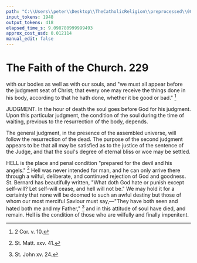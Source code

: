 ```yaml
---
path: "C:\\Users\\peter\\Desktop\\TheCatholicReligion\\preprocessed\\00246.jpg"
input_tokens: 1948
output_tokens: 418
elapsed_time_s: 9.098780999999493
approx_cost_usd: 0.012114
manual_edit: false
---
```

# The Faith of the Church. 229

with our bodies as well as with our souls, and
"we must all appear before the judgment seat
of Christ; that every one may receive the things
done in his body, according to that he hath
done, whether it be good or bad." [^1]

JUDGMENT. In the hour of death the soul
goes before God for his judgment. Upon this
particular judgment, the condition of the soul
during the time of waiting, previous to the
resurrection of the body, depends.

The general judgment, in the presence of the
assembled universe, will follow the resurrection
of the dead. The purpose of the second judgment appears to be that all may be satisfied
as to the justice of the sentence of the Judge,
and that the soul's degree of eternal bliss or
woe may be settled.

HELL is the place and penal condition "prepared for the devil and his angels." [^2] Hell was
never intended for man, and he can only arrive
there through a wilful, deliberate, and continued
rejection of God and goodness. St. Bernard
has beautifully written, "What doth God hate
or punish except self-will? Let self-will cease,
and hell will not be." We may hold it for a
certainty that none will be doomed to such an
awful destiny but those of whom our most
merciful Saviour must say,—"They have both
seen and hated both me and my Father," [^3] and
in this attitude of soul have died, and remain.
Hell is the condition of those who are wilfully
and finally impenitent.

[^1]: 2 Cor. v. 10.
[^2]: St. Matt. xxv. 41.
[^3]: St. John xv. 24.